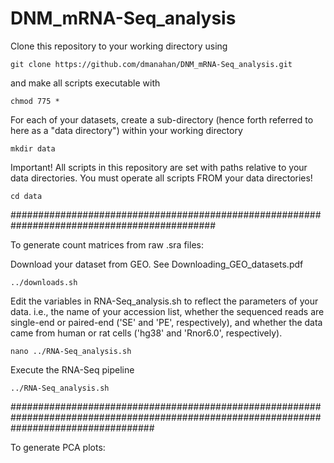 # DNM_mRNA-Seq_analysis

Clone this repository to your working directory using

    git clone https://github.com/dmanahan/DNM_mRNA-Seq_analysis.git

and make all scripts executable with

    chmod 775 *

For each of your datasets, create a sub-directory (hence forth referred to here as a "data directory") within your working directory
    
    mkdir data

Important!  All scripts in this repository are set with paths relative to your data directories.  You must operate all scripts FROM your data directories!

    cd data
  
#############################################################################################

To generate count matrices from raw .sra files:
  
  Download your dataset from GEO.  See Downloading_GEO_datasets.pdf
  
    ../downloads.sh
  
  Edit the variables in RNA-Seq_analysis.sh to reflect the parameters of your data.  i.e., the name of your accession list, whether the sequenced reads are single-end or paired-end ('SE' and 'PE', respectively), and whether the data came from human or rat cells ('hg38' and 'Rnor6.0', respectively).
    
    nano ../RNA-Seq_analysis.sh
    
  Execute the RNA-Seq pipeline
      
    ../RNA-Seq_analysis.sh

##########################################################################################################################################

To generate PCA plots:
